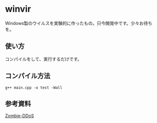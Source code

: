 # winvir
Windows製のウイルスを実験的に作ったもの。只今開発中です。少々お待ちを。

## 使い方
コンパイルをして、実行するだけです。

## コンパイル方法
```
g++ main.cpp -o test -Wall
```

## 参考資料
[Zombie-DDoS](https://github.com/saurass/Zombie-DDoS)
